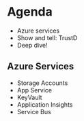 # Agenda

- Azure services
- Show and tell: TrustD
- Deep dive!


## Azure Services
- Storage Accounts
- App Service
- KeyVault
- Application Insights
- Service Bus
